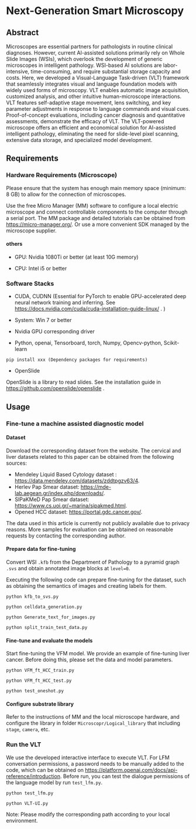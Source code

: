 # Next-Generation Smart Microscopy

## Abstract
Microscopes are essential partners for pathologists in routine clinical diagnoses. However, current AI-assisted solutions primarily rely on Whole Slide Images (WSIs), which overlook the development of generic microscopes in intelligent pathology. WSI-based AI solutions are labor-intensive, time-consuming, and require substantial storage capacity and costs. Here, we developed a Visual-Language Task-driven (VLT) framework that seamlessly integrates visual and language foundation models with widely used forms of microscopy. VLT enables automatic image acquisition, customized analysis, and other intuitive human-microscope interactions. VLT features self-adaptive stage movement, lens switching, and key parameter adjustments in response to language commands and visual cues. Proof-of-concept evaluations, including cancer diagnosis and quantitative assessments, demonstrate the efficacy of VLT. The VLT-powered microscope offers an efficient and economical solution for AI-assisted intelligent pathology, eliminating the need for slide-level pixel scanning, extensive data storage, and specialized model development.


## Requirements

### Hardware Requirements (Microscope)

Please ensure that the system has enough main memory space (minimum: 8 GB) to allow for the connection of microscopes.

Use the free Micro Manager (MM) software to configure a local electric microscope and connect controllable components to the computer through a serial port.
The MM package and detailed tutorials can be obtained from https://micro-manager.org/. Or use a more convenient SDK managed by the microscope supplier.

#### others
- GPU: Nvidia 1080Ti or better (at least 10G memory)

- CPU: Intel i5 or better

### Software Stacks

- CUDA, CUDNN (Essential for PyTorch to enable GPU-accelerated deep neural network training and inferring. See https://docs.nvidia.com/cuda/cuda-installation-guide-linux/ .
)

- System: Win 7 or better

- Nvidia GPU corresponding driver

- Python,
openai,
Tensorboard,
torch,
Numpy,
Opencv-python,
Scikit-learn
```
pip install xxx (Dependency packages for requirements)
```
- OpenSlide

OpenSlide is a library to read slides. See the installation guide in https://github.com/openslide/openslide .

## Usage

### Fine-tune a machine assisted diagnostic model

#### Dataset
Download the corresponding dataset from the website. The cervical and liver datasets related to this paper can be obtained from the following sources:
- Mendeley Liquid Based Cytology dataset : https://data.mendeley.com/datasets/zddtpgzv63/4.
- Herlev Pap Smear dataset: https://mde-lab.aegean.gr/index.php/downloads/.
- SIPaKMeD Pap Smear dataset: https://www.cs.uoi.gr/~marina/sipakmed.html.
- Opened HCC dataset: https://portal.gdc.cancer.gov/.

The data used in this article is currently not publicly available due to privacy reasons.
More samples for evaluation can be obtained on reasonable requests by contacting the corresponding author.

#### Prepare data for fine-tuning

Convert WSI `.kfb` from the Department of Pathology to a pyramid graph `.svs` and obtain annotated image blocks at `level=0`.

Executing the following code can prepare fine-tuning for the dataset, such as obtaining the semantics of images and creating labels for them.

```
python kfb_to_svs.py

python celldata_generation.py

python Generate_text_for_images.py

python split_train_test_data.py
```

#### Fine-tune and evaluate the models

Start fine-tuning the VFM model. We provide an example of fine-tuning liver cancer. Before doing this, please set the data and model parameters.

```
python VFM_ft_HCC_train.py

python VFM_ft_HCC_test.py

python test_oneshot.py
```
#### Configure substrate library

Refer to the instructions of MM and the local microscope hardware, and configure the library in folder `Microscopr/Logical_library` that including `stage`, `camera`, etc.

### Run the VLT
We use the developed interactive interface to execute VLT. For LFM conversation permissions, 
a password needs to be manually added to the code, which can be obtained on https://platform.openai.com/docs/api-reference/introduction.
Before run, you can test the dialogue permissions of the language model by run `test_lfm.py`.
```
python test_lfm.py

python VLT-UI.py
```
Note: Please modify the corresponding path according to your local environment.
